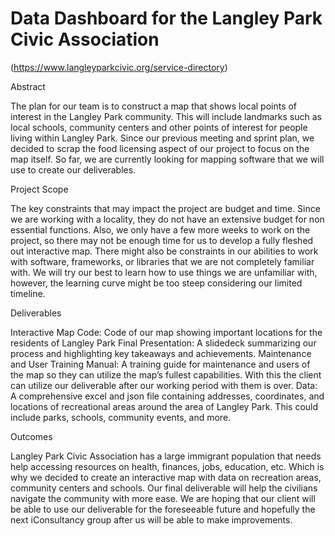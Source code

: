 # Data Dashboard for the Langley Park Civic Association

(https://www.langleyparkcivic.org/service-directory)

Abstract

The plan for our team is to construct a map that shows local points of interest in the Langley Park community. This will include landmarks such as local schools, community centers and other points of interest for people living within Langley Park. Since our previous meeting and sprint plan, we decided to scrap the food licensing aspect of our project to focus on the map itself. So far, we are currently looking for mapping software that we will use to create our deliverables.

Project Scope

The key constraints that may impact the project are budget and time. Since we are working with a locality, they do not have an extensive budget for non essential functions. Also, we only have a few more weeks to work on the project, so there may not be enough time for us to develop a fully fleshed out interactive map.
There might also be constraints in our abilities to work with software, frameworks, or libraries that we are not completely familiar with. We will try our best to learn how to use things we are unfamiliar with, however, the learning curve might be too steep considering our limited timeline.

Deliverables

Interactive Map Code: Code of our map showing important locations for the residents of Langley Park
Final Presentation: A slidedeck summarizing our process and highlighting key takeaways and achievements.
Maintenance and User Training Manual: A training guide for maintenance and users of the map so they can utilize the map’s fullest capabilities. With this the client can utilize our deliverable after our working period with them is over.
Data: A comprehensive excel and json file containing addresses, coordinates, and locations of recreational areas around the area of Langley Park. This could include parks, schools, community events, and more.

Outcomes

Langley Park Civic Association has a large immigrant population that needs help accessing resources on health, finances, jobs, education, etc. Which is why we decided to create an interactive map with data on recreation areas, community centers and schools. Our final deliverable will help the civilians navigate the community with more ease. We are hoping that our client will be able to use our deliverable for the foreseeable future and hopefully the next iConsultancy group after us will be able to make improvements.
